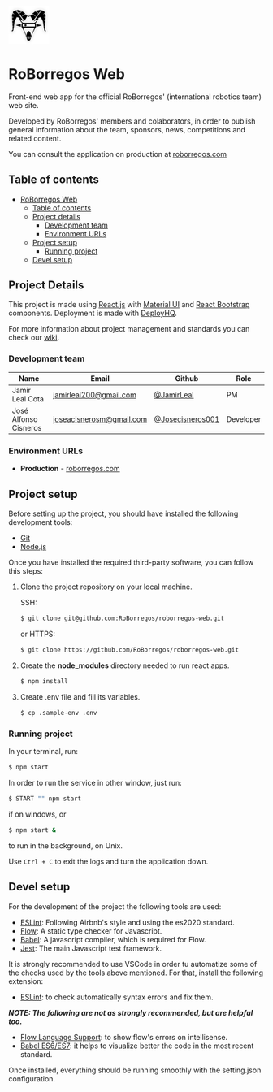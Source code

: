 <img src="roborregos_git_logo.png" width="80" ><img> 

# RoBorregos Web                 


Front-end web app for the official RoBorregos' (international robotics team) web site.

Developed by RoBorregos' members and colaborators, in order to publish general
information about the team, sponsors, news, competitions and related content.

You can consult the application on production at [roborregos.com](https://roborregos.com)

## Table of contents

- [RoBorregos Web](#roborregos-web)
  - [Table of contents](#table-of-contents)
  - [Project details](#project-details)
    - [Development team](#development-team)
    - [Environment URLs](#environment-urls)
  - [Project setup](#project-setup)
    - [Running project](#running-project)
  - [Devel setup](#devel-setup)

## Project Details

This project is made using [React.js](https://reactjs.org/) with [Material UI](https://material-ui.com/getting-started/supported-components/) and [React Bootstrap](https://react-bootstrap.github.io/components/alerts/) components.
Deployment is made with [DeployHQ](https://www.deployhq.com/).

For more information about project management and standards you can check our [wiki](https://github.com/RoBorregos/roborregos-web/wiki).

### Development team

| Name                    | Email                                                               | Github                                                       | Role      |
| ----------------------- | ------------------------------------------------------------------- | ------------------------------------------------------------ | --------- |
| Jamir Leal Cota | [jamirleal200@gmail.com](mailto:jamirleal200@gmail.com)                       | [@JamirLeal](https://github.com/JamirLeal)                       | PM |
| José Alfonso Cisneros   | [joseacisnerosm@gmail.com](mailto:joseacisnerosm@gmail.com)         | [@Josecisneros001](https://github.com/Josecisneros001)       | Developer |

### Environment URLs

- **Production** - [roborregos.com](https://roborregos.com)

## Project setup

Before setting up the project, you should have installed the following development tools:

- [Git](https://git-scm.com/downloads)
- [Node.js](https://www.npmjs.com/get-npm)

Once you have installed the required third-party software, you can follow this steps:

1. Clone the project repository on your local machine.

   SSH:

   ```bash
   $ git clone git@github.com:RoBorregos/roborregos-web.git
   ```

   or HTTPS:

   ```bash
   $ git clone https://github.com/RoBorregos/roborregos-web.git
   ```

2. Create the __node_modules__ directory needed to run react apps.

   ```bash
   $ npm install
   ```
3. Create .env file and fill its variables.

	```bash
	$ cp .sample-env .env
	```

### Running project

In your terminal, run:

```bash
$ npm start
```

In order to run the service in other window, just run:

```bash
$ START "" npm start
```
if on windows, or

```bash
$ npm start &
```
to run in the background, on Unix.

Use `Ctrl + C` to exit the logs and turn the application down.


## Devel setup

For the development of the project the following tools are used:

- [ESLint](https://eslint.org/): Following Airbnb's style and using the es2020 standard.
- [Flow](https://flow.org/): A static type checker for Javascript.
- [Babel](https://babeljs.io/): A javascript compiler, which is required for Flow.
- [Jest](https://jestjs.io/): The main Javascript test framework.

It is strongly recommended to use VSCode in order tu automatize some of the checks used by the tools above mentioned. For that, install the following extension:

- [ESLint](https://marketplace.visualstudio.com/items?itemName=dbaeumer.vscode-eslint): to check automatically syntax errors and fix them.

**_NOTE: The following are not as strongly recommended, but are helpful too._**

- [Flow Language Support](https://marketplace.visualstudio.com/items?itemName=flowtype.flow-for-vscode): to show flow's errors on intellisense.
- [Babel ES6/ES7](https://marketplace.visualstudio.com/items?itemName=dzannotti.vscode-babel-coloring): it helps to visualize better the code in the most recent standard.

Once installed, everything should be running smoothly with the setting.json configuration.
